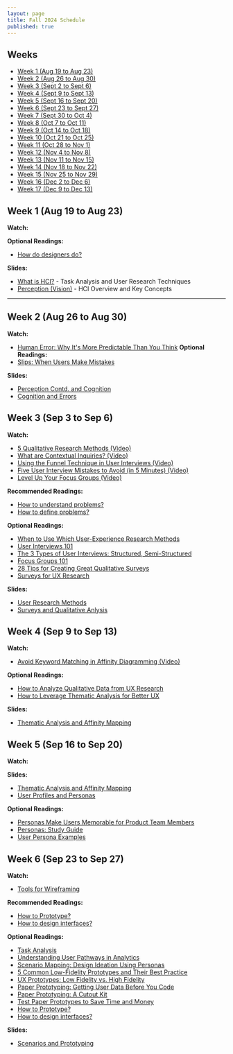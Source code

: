 ```yaml
---
layout: page
title: Fall 2024 Schedule
published: true
---
```


## Weeks

- [Week 1 (Aug 19 to Aug 23)](#week-1-aug-19-to-aug-23)
- [Week 2 (Aug 26 to Aug 30)](#week-2-aug-26-to-aug-30)
- [Week 3 (Sept 2 to Sept 6)](#week-3-sept-2-to-sept-6)
- [Week 4 (Sept 9 to Sept 13)](#week-4-sept-9-to-sept-13)
- [Week 5 (Sept 16 to Sept 20)](#week-5-sept-16-to-sept-20)
- [Week 6 (Sept 23 to Sept 27)](#week-6-sept-23-to-sept-27)
- [Week 7 (Sept 30 to Oct 4)](#week-7-sept-30-to-oct-4)
- [Week 8 (Oct 7 to Oct 11)](#week-8-oct-7-to-oct-11)
- [Week 9 (Oct 14 to Oct 18)](#week-9-oct-14-to-oct-18)
- [Week 10 (Oct 21 to Oct 25)](#week-10-oct-21-to-oct-25)
- [Week 11 (Oct 28 to Nov 1)](#week-11-oct-28-to-nov-1)
- [Week 12 (Nov 4 to Nov 8)](#week-12-nov-4-to-nov-8)
- [Week 13 (Nov 11 to Nov 15)](#week-13-nov-11-to-nov-15)
- [Week 14 (Nov 18 to Nov 22)](#week-14-nov-18-to-nov-22)
- [Week 15 (Nov 25 to Nov 29)](#week-15-nov-25-to-nov-29)
- [Week 16 (Dec 2 to Dec 6)](#week-16-dec-2-to-dec-6)
- [Week 17 (Dec 9 to Dec 13)](#week-17-dec-9-to-dec-13)

## Week 1 (Aug 19 to Aug 23)
**Watch:**

**Optional Readings:**
- [How do designers do?](https://faculty.washington.edu/ajko/books/design-methods/designers)

**Slides:**
- [What is HCI?](https://docs.google.com/presentation/d/1-0GfoUONmy6YB3WtgLskDYnCIqZSZiq_/edit?usp=sharing&ouid=104913367015461668120&rtpof=true&sd=true) - Task Analysis and User Research Techniques
- [Perception (Vision)](https://docs.google.com/presentation/d/1GsQetrybZovSDBKmoVko3nxjmGxRG0sE/edit?usp=sharing&ouid=104913367015461668120&rtpof=true&sd=true) - HCI Overview and Key Concepts

---

## Week 2 (Aug 26 to Aug 30)
**Watch:**
- [Human Error: Why It's More Predictable Than You Think](https://www.youtube.com/watch?v=s0hStSMc_Rs) 
**Optional Readings:**
- [Slips: When Users Make Mistakes](https://www.nngroup.com/articles/slips/)

**Slides:**

- [Perception Contd. and Cognition](https://docs.google.com/presentation/d/1k601mWdSeEcUP3dKAceP9zmEgziymHB-/edit?usp=sharing&ouid=104913367015461668120&rtpof=true&sd=true) 
- [Cognition and Errors](https://docs.google.com/presentation/d/1T8r2RRDCE-3Bwvv5hG4tdNY_QzHpLy46/edit?usp=sharing&ouid=104913367015461668120&rtpof=true&sd=true) 

## Week 3 (Sep 3 to Sep 6)
**Watch:**

- [5 Qualitative Research Methods (Video)](https://www.nngroup.com/videos/5-qualitative-research-methods/)  
- [What are Contextual Inquiries? (Video)](https://www.nngroup.com/videos/what-are-contextual-inquiries/)  
- [Using the Funnel Technique in User Interviews (Video)](https://www.nngroup.com/videos/funnel-technique-interviews/)  
- [Five User Interview Mistakes to Avoid (in 5 Minutes) (Video)](https://www.nngroup.com/videos/interview-mistakes-to-avoid/)  
- [Level Up Your Focus Groups (Video)](https://www.nngroup.com/videos/level-up-focus-groups/)


**Recommended Readings:**
- [How to understand problems?](https://faculty.washington.edu/ajko/books/design-methods/understand) 
- [How to define problems?](https://faculty.washington.edu/ajko/books/design-methods/problems)

**Optional Readings:**
- [When to Use Which User-Experience Research Methods](https://www.nngroup.com/articles/which-ux-research-methods/)  
- [User Interviews 101](https://www.nngroup.com/articles/user-interviews/)  
- [The 3 Types of User Interviews: Structured, Semi-Structured](https://www.nngroup.com/videos/3-types-user-interviews/)  
- [Focus Groups 101](https://www.nngroup.com/articles/focus-groups-definition/)  
- [28 Tips for Creating Great Qualitative Surveys](https://www.nngroup.com/articles/qualitative-surveys/)  
- [Surveys for UX Research](http://www.userinterviews.com/ux-research-field-guide-chapter/surveys)


**Slides:**

- [User Research Methods](https://docs.google.com/presentation/d/17NiW7Fz89ztQg9iQezY-2XmoYWxq1yjw/edit?usp=sharing&ouid=104913367015461668120&rtpof=true&sd=true) 
- [Surveys and Qualitative Anlysis](https://docs.google.com/presentation/d/1T8r2RRDCE-3Bwvv5hG4tdNY_QzHpLy46/edit?usp=sharing&ouid=104913367015461668120&rtpof=true&sd=true) 

## Week 4 (Sep 9 to Sep 13)
**Watch:**

- [Avoid Keyword Matching in Affinity Diagramming (Video)](https://www.nngroup.com/videos/avoid-keyword-matching/)


**Optional Readings:**

- [How to Analyze Qualitative Data from UX Research](https://www.nngroup.com/articles/affinity-diagram/)  
- [How to Leverage Thematic Analysis for Better UX](https://www.toptal.com/designers/ux-research/thematic-analysis-for-ux)

**Slides:**

- [Thematic Analysis and Affinity Mapping](https://docs.google.com/presentation/d/1ht0Wk2s0QwVnF9R0I0WenM7MTj2DDzpY/edit?usp=sharing&ouid=104913367015461668120&rtpof=true&sd=true) 



## Week 5 (Sep 16 to Sep 20)
**Watch:**

**Slides:**

- [Thematic Analysis and Affinity Mapping](https://docs.google.com/presentation/d/1ht0Wk2s0QwVnF9R0I0WenM7MTj2DDzpY/edit?usp=sharing&ouid=104913367015461668120&rtpof=true&sd=true) 
- [User Profiles and Personas](https://docs.google.com/presentation/d/1vxP9jg5G4OgvdE-uJDray4fKs2RoSNZL/edit?usp=sharing&ouid=104913367015461668120&rtpof=true&sd=true) 

**Optional Readings:**

- [Personas Make Users Memorable for Product Team Members](https://www.nngroup.com/articles/persona/) 
- [Personas: Study Guide](https://www.nngroup.com/articles/personas-study-guide/) 
- [User Persona Examples](https://userguiding.com/blog/user-persona-examples) 

## Week 6 (Sep 23 to Sep 27)
**Watch:**

- [Tools for Wireframing](https://www.uxness.in/2015/07/9-wireframing-tools.html)

**Recommended Readings:**

- [How to Prototype?](https://faculty.washington.edu/ajko/books/design-methods/prototype)
- [How to design interfaces?](https://faculty.washington.edu/ajko/books/design-methods/interfaces)

**Optional Readings:**

- [Task Analysis](https://www.nngroup.com/articles/task-analysis/) 
- [Understanding User Pathways in Analytics](https://www.nngroup.com/articles/analytics-pathways/) 
- [Scenario Mapping: Design Ideation Using Personas
](https://www.nngroup.com/articles/scenario-mapping-personas/) 
- [5 Common Low-Fidelity Prototypes and Their Best Practice](https://www.interaction-design.org/literature/article/prototyping-learn-eight-common-methods-and-best-practices)  
- [UX Prototypes: Low Fidelity vs. High Fidelity](https://www.nngroup.com/articles/ux-prototype-hi-lo-fidelity/)  
- [Paper Prototyping: Getting User Data Before You Code](https://www.nngroup.com/articles/paper-prototyping/)  
- [Paper Prototyping: A Cutout Kit](https://www.nngroup.com/articles/paper-prototyping-cutout-kit/)  
- [Test Paper Prototypes to Save Time and Money](https://www.nngroup.com/articles/mozilla-paper-prototype/)
- [How to Prototype?](https://faculty.washington.edu/ajko/books/design-methods/prototype)
- [How to design interfaces?](https://faculty.washington.edu/ajko/books/design-methods/interfaces)




**Slides:**

- [Scenarios and Prototyping](https://docs.google.com/presentation/d/1SsLUOALtzqNc9TLePq_lt-NFirZbRZFq/edit?usp=sharing&ouid=104913367015461668120&rtpof=true&sd=true) 









